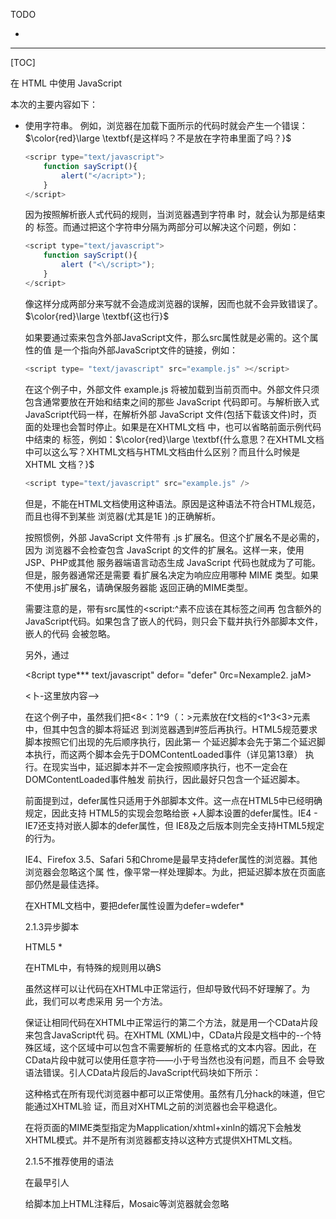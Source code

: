TODO

* 

------

[TOC]



在 HTML 中使用 JavaScript



本次的主要内容如下：

- 使用<script>元素 
- 嵌人脚本与外部脚本 $\color{red}\large \textbf{嗯，这个我大概知道，这次系统看下。}$
- 文档模式对JavaScript的影响 $\color{red}\large \textbf{什么意思？}$
- 考虎禁用JavaScript的场景 $\color{red}\large \textbf{什么情况下会禁用？为什么要禁用？禁用之后怎么办？}$

实际上，要一提到把 JavaScript 放到网页中，就不得不涉及 Web 的核心语言 HTML。在当初开发 JavaScript 的吋候，Netscape要解决的一个重要问题就是如何做到让 JavaScript 既能与HTML页面共存，又不影晌那些页面在其他浏览器中的呈现效果。



经过尝试、纠错和争论，最终的决定就是 为Web增加统一的脚本支持。而Web诞生早期的很多做法也都保留了下来，并被正式纳人HTML规 范当中。$\color{red}\large \textbf{嗯，看来也不是生来就有的，也是不断探索思考，纠正，尝试，讨论得来的。}$

# 1 <script> 元素

向HTML页面中插人JavaScript的主要方法，就是使用 <script> 元素。这个元素由Netscape创造并在 Netscape Navigator 2 中首先实现。后来，这个元素被加入到正式的HTML规范中。HTML 4.01为 <script>定义了下列6个属性。

- async：可选。表示应该立即下载脚本，但不应妨碍页面中的其他操作，比如下载其他资源或 等待加载其他脚本。只对外部脚本文件有效。$\color{red}\large \textbf{这个我们一般怎么用？}$

- charset：可选。表示通过src属性指定的代码的字符集。由于大多数浏览器会忽略它的值， 因此这个属性很少有人用。

- defer：可选。表示脚本可以延迟到文档完全被解析和显示之后再执行。只对外部脚本文件有效。IE7及更早版本对嵌人脚本也支持这个属性。$\color{red}\large \textbf{这个我们一般用吗？是默认的吗？}$

- language：已废弃。原来用于表示编写代码使用的脚本语言(如JavaScript，JavaScriptl .2 或 VBScript)。大多数浏览器会忽略这个属性，因此也没有必要再用了。

- src：可选。表示包含要执行代码的外部文件。

- type：可选。可以看成是language的替代属性；表示编写代码使用的脚本语言的内容类型(也称为MIME类型)。虽然text/javascript和text/ecmascript都已经不被推荐使用，但人们一直以来使用的都还是text/javascript。实际上，服务器在传送 JavaScript 文件时使用的 MIME类型通常是 application/x-javascript，但在 typo 中设置这个值却可能导致脚本被忽略。另外，在非IE浏览器中还可以使用以下值：application/javascript和application/ecmascript。考虑到约定俗成和最大限度的浏览器兼容性，目前 type 属性的值依旧还是 text/javascript。不过，这个属性并不是必需的，如果没有指定这个属性，则其默认值仍为text/javascript。


使用 <script> 元素的方式有两种：直接在页面中嵌人JavaScript代码和包含外部JavaScript 文件。

在使用素嵌人JavaScript代码吋，只须为 <script> 指定 type 属性。然后，像下面这 样把JavaScript代码rt接放在元素内部即可：

```js
<script type="text/javascript"> 
    function sayHi(){
    	alert ("-Hi!");
    }
</script>
```

包含在 <script> 元素内部的JavaScript代码将被从上至下依次解释。就拿前面这个例子来说，解释 器会解释到一个函数的定义，然后将该定义保存在自己的环境当中。在解释器对<script>元索内部的所有代码求值完毕以前，页面中的其余内容都不会被浏览器加载或显示。$\color{red}\large \textbf{这句话什么意思？js函数不是在被调用到的时候解释执行的吗？确认下。}$

在使用<script>嵌人JavaScript代码时，记住不要在代码中的任何地方出现 </script>字符串。 例如，浏览器在加载下面所示的代码时就会产生一个错误：$\color{red}\large \textbf{是这样吗？不是放在字符串里面了吗？}$

```js
<scripr type="text/javascript"> 
    function sayScript(){
    	alert("</acript>");
    }
</script>
```

因为按照解析嵌人式代码的规则，当浏览器遇到字符串 </script> 时，就会认为那是结束的 </script>标签。而通过把这个字符申分隔为两部分可以解决这个问题，例如：

```js
<script type="text/javascript">
    function sayScript(){
        alert ("<\/script>");
    }
</script>
```

像这样分成两部分来写就不会造成浏览器的误解，因而也就不会异致错误了。$\color{red}\large \textbf{这也行}$

如果要通过索来包含外部JavaScript文件，那么src属性就是必需的。这个属性的值 是一个指向外部JavaScript文件的链接，例如：

```js
<script type= "text/javascript" src="example.js" ></script>
```

在这个例子中，外部文件 example.js 将被加载到当前页而中。外部文件只须包含通常要放在开始和结束之间的那些 JavaScript 代码即可。与解析嵌入式 JavaScript代码一样，在解析外部 JavaScript 文件(包括下载该文件)时，页面的处理也会暂时停止。如果是在XHTML文档 中，也可以省略前面示例代码中结束的 </script> 标签，例如：$\color{red}\large \textbf{什么意思？在XHTML文档中可以这么写？XHTML文档与HTML文档由什么区别？而且什么时候是 XHTML 文档？}$

```js
<script type="text/javascript" src="example.js" />
```

但是，不能在HTML文档使用这种语法。原因是这种语法不符合HTML规范，而且也得不到某些 浏览器(尤其是1E )的正确解析。

按照惯例，外部 JavaScript 文件带有 .js 扩展名。但这个扩展名不是必需的，因为 浏览器不会检查包含 JavaScript 的文件的扩展名。这样一来，使用JSP、PHP或其他 服务器端语言动态生成 JavaScript 代码也就成为了可能。但是，服务器通常还是需要 看扩展名决定为响应应用哪种 MIME 类型。如果不使用.js扩展名，请确保服务器能 返回正确的MIME类型。

需要注意的是，带有src属性的<script:^素不应该在其标签之间再 包含额外的JavaScript代码。如果包含了嵌人的代码，则只会下载并执行外部脚本文件，嵌人的代码 会被忽略。

另外，通过<script>元索的src属性还可以包含来自外部域的JavaScript文件。这一点既使 <script:^索倍显强大，又让它备受争议。在这一点上，<3<：1^91;>与<;^9>元素非常相似，即它的src 属性可以是指向当前HTML页面所在域之外的某个域中的URL,例如：

<script type="text/javascript" src=*http：//[www.soraewhere.com/afile.jsB>>

这样，位于外部域中的代码也会被加载和解析，就像这些代码位于加载它们的页面中一样。利用这 一点就可以在必要时通过不同的域来提供JavaScript文件。不过，在访问自己不能控制的服务器上的 JavaScript文件时则要多加小心。如果不幸遇到了怀有恶意的程序员，那他们随时都可能替换该文件中 的代码。因此，如果想包含來自不同域的代码，则要么你是那个域的所有者，要么那个域的所有者值得 信赖。

无论如何包含代码，只要不存在defer和async属性，浏览器都会按照<script>元素在页面中 出现的先后顺序对它们依次进行解析。换句话说，在第一t<script>元素包含的代码解析完成后，第 二个<SCript>包含的代码冰会被解析，然后才是第三个、第四个……

2.1.1标签的位置

按照惯例，所有<script〉元素都应该放在页面的也的如元素中.例如：

<!D0CTYPE hcml>

<head>

<title>Example HTML Page</title>

〈script type= ■ text / j avascript" src="examplel. js"x/script> ocript type=" text/javascript" src=,example2 . js"x/script>

</head>

<body>

<!―这里放内容-->

</body>

</html>







这种做法的目的就是把所有外部文件（包括CSS文件和JavaScript文件）的引用都放在相同的地方。 可是，在文档的冰的么元素中包含所有JavaScript文件，意味着必须等到全部JavaScript代码都被下载、 解析和执行完成以后，才能开始呈现页面的内容（浏览器在遇标签时才开始呈现内容）。对于 那些需要很多JavaScript代码的页面来说，这无疑会导致浏览器在呈现页面吋出现明显的延迟，而延迟 期间的浏览器窗口中将是-片空白。为了避免这个问题，现代Web应用程序--般都把全部JavaScript引 用放在<body>元索中页面的内容后面，如下例所示：    «

<!DOCTYPE html>

<html>

<head>

<title>Exarnple HTML Page</title>

 

</head>

<body>

<1—这里放内容>

src*Nexaxi9lQl. j8wx/script> arc«nexample2.jBM><Z0cript>

 

<script type*"text/javascript" <script type面"text/javascript*

</body>

这样，在解析包含的JavaScript代码之前，页面的内容将完全呈现在浏览器中。而用户也会因为浏 览器窗口显示空白页面的时间缩短而感到打开页面的速度加快了。

2.1.2延迟脚本

HTML4.01 S<Script>标签定义了 defer属性。这个属性的途是表明脚本在执行时不会影响页 面的构造。也就是说，脚本会被延迟到整个页面都解析完毕后再运行。因此，元素中设置 defer属性，相当于告诉浏览器立即下载，但延迟执行。

<!DOCTYPE html>

<html>

<head>

<title>Exainple HTML Page</title>

<acript typo-"text/javascript" defer«"defer" srcs^examplel.ja"></script>

<8cript type*** text/javascript" defor= "defer" 0rc=Nexample2. jaM></script>

</head>

<body>

<卜-这里放内容—>

</body>

</html>

在这个例子中，虽然我们把<8<：1^9（：>元素放在f文档的<1^3<3>元素中，但其中包含的脚本将延迟 到浏览器遇到</html>#签后再执行。HTML5规范要求脚本按照它们出现的先后顺序执行，因此第一 个延迟脚本会先于第二个延迟脚本执行，而这两个脚本会先于DOMContentLoaded事件（详见第13章） 执行。在现实当中，延迟脚本并不一定会按照顺序执行，也不一定会在DOMContentLoaded事件触发 前执行，因此最好只包含一个延迟脚本。

前面提到过，defer属性只适用于外部脚本文件。这一点在HTML5中已经明确规定，因此支持 HTML5的实现会忽略给嵌 +人脚本设置的defer属性。IE4 - IE7还支持对嵌人脚本的defer属性，但 IE8及之后版本则完全支持HTML5规定的行为。

IE4、Firefox 3.5、Safari 5和Chrome是最早支持defer属性的浏览器。其他浏览器会忽略这个属 性，像平常一样处理脚本。为此，把延迟脚本放在页面底部仍然是最佳选择。

在XHTML文档中，要把defer属性设置为defer=wdefer*

2.1.3异步脚本

HTML5 *<script>元素定义了 a sync属性。这个属性与defer属性类似，都用于改变处理脚本

的行为。同样与defer类似，async只适用于外部脚本文件，并吿诉浏览器立即下载文件。但与defer 不同的是，标记为async的脚本并不保证按照指定它们的先后顺序执行。例如：

<!DOCTYPE html>

<html>

<head>

<title>Exarr.pie HTML Page</title>

<script type=”text/javascript” async src«"examplel.Jbm></script> <script type="text/javascriptw async src3wexample2.jsw></8cript>

</head>

<body>

<I--这里放内容-->

</body>

在以上代码中，第二个脚本文件可能会在第一个脚本文件之前执行。因此，确保两者之间互不依赖 非常重要。指定async屈性的H的是不让页面等待网个脚本下载和执行，从而异步加载页面其他内容。 为此，建议异步脚本不要在加载期间修改DOM。

异步脚本一定会在页面的load事件前执行，但可能会在DOMContentLoaded事件触发之前或之 后执行。支持异步脚本的浏览器有Firefox 3.6、Safari 5和Chrome„

![img](E:/11.ProgramFiles/Typora/JavaScriptd8a70b8fbea1082c34809-9.jpg)

 

在XHTML文档中，要把async属性设置为async=" async" 0

 

![img](E:/11.ProgramFiles/Typora/JavaScriptd8a70b8fbea1082c34809-10.jpg)

 

2.1.4在XHTML中的用法®

可扩展超文本标记语言，即 XHTML ( Extensible HyperText Markup Language ),是将 HTML 作为 XML的应用而重新定义的一个标准。编写XHTML代码的规则要比编写HTML严格得多，而且直接影 响能否在嵌人JavaScript代码时使用escript/>标签。以下面的代码块为例，虽然它们在HTML屮是有 效的，但在XHTML屮则是无效的。

<script type="text/javascript *> function compare(a, b) {

 

if (a < b) {

alert("A is less than B")；

} else if {a > b) {

alert("A is greater than B")； } else {

alert("A is equal to B")；

</script>

在HTML中，有特殊的规则用以确S<SCript>元索中的哪些内容可以被解析，但这些特殊的规则 在XHTML中不适用。这里比较语句a < b中的小于号( <)在XHTML中将被当作开始一个新标签来 解析。但是作为标签来讲，小于号后面不能跟空格，因此就会导致语法错误。

①HTML5正快速地被前端开发人员采用，建议读奍在学习和开发中遵循HTML5标准，本节内容可以跳过,

避免在XHTML中出现类似语法错误的方法苻两个。一是用相应的HTML实体(&lt;)转换代码 中所有的小于号(<),替换后的代码类似如下所示：

<script type="text/javascript*> function compare(a, b) {

if (a &lt; b) {

alert("A is less chan B");

} else if {a > b) {

alert("A is greater than B"

} else {

alert("A is equal to B");

</script>

虽然这样可以让代码在XHTML中正常运行，但却导致代码不好理解了。为此，我们可以考虑采用 另一个方法。

保证让相同代码在XHTML中正常运行的第二个方法，就是用一个CData片段来包含JavaScript代 码。在XHTML (XML)中，CData片段是文档中的--个特殊区域，这个区域中可以包含不需要解析的 任意格式的文本内容。因此，在CData片段中就可以使用任意字符——小于号当然也没有问题，而且不 会导致语法错误。引人CData片段后的JavaScript代码块如下所示：

<script type="text/javascript"><![CDATA[ function compare(a, b) {

if (a < b) {

alert("A is less than B");

} else if {a > b) {

alert("A is greater than B")；

} else {

alert(°A is equal to B")；

}

]I></acript>

在兼容XHTML的浏览器中，这个方法可以解决问题。但实际上，还有不少浏览器不兼容XHTML, W而不支持CData片段。怎么办呢？再使用JavaScript注释将CData标记注释掉就可以了：

<script type=■text/javascript">

//<![CDATA【

function compare(a, b) { if (a < b) {

alert("A is less than B"}；

} else if (a > b) {

alert("A is greater than B*)；

J else {

alert("A is equal to B");

}

}

//1]>

</script>

这种格式在所有现代浏览器中都可以正常使用。虽然有几分hack的味道，但它能通过XHTML验 证，而且对XHTML之前的浏览器也会平稳退化。

在将页面的MIME类型指定为Mapplication/xhtml+xinln的婿况下会触发 XHTML模式。并不是所有浏览器都支持以这种方式提供XHTML文档。

2.1.5不推荐使用的语法

在最早引人<scriPt>元素的时候，该元素与传统HTML的解析规则是有冲突的。由于要对这个元 索应用特殊的解析规则，因此在那些不支持JavaScript的浏览器（最典型的是Mosaic ）中就会导致问题。 具体来说，不支持JavaScript的浏览器会把<script>元素的内容直接输出到页面中，因而会破坏页面的 布局和外观=

Netscape与Mosaic协商并提出了一个解决方案，让不支持<3£^?^元素的浏览器能够隐藏嵌人的 JavaScript代码。这个方案就是把JavaScript代码包含在:一个HTML注释中，像下面这样：

<Bcript><1--

function. sayHi （） { alert CHiJ"）；

}

//--></script>

给脚本加上HTML注释后，Mosaic等浏览器就会忽略<script>#签中的内容；而那些支持 JavaScript的浏览器在遇到这种情况时，则必须进一步确认其中是否包含需要解析的JavaScript代码。

虽然这种注释JavaScript代码的格式得到了所有浏览器的认可，也能被正确解释，但由于所有浏览 器都已经支持JavaScript,因此也就没有必要再使用这种格式Y。在XHTML模式下，因为脚本包含在 XML注释中，所以脚本会被忽略。

2.2嵌入代码与外部文件

在HTML中嵌人JavaScript代码虽然没有问题，但一般认为最好的做法还是尽可能使用外部文件来 包含JavaScript代码：，不过，并不存在必须使用外部文件的硬性规定，佴支持使用外部文件的人多会强 调如下优点。

□可维护性：遍及不同HTML页而的JavaScript会造成维护问题。但把所有JavaScript文件都放在 一个文件夹中，维护起来就轻松多了。而旦开发人员因此也能够在不触及HTML标记的情况下， 集中精力编辑JavaScript代两。

□可缓存：浏览器能够根据具体的设置缓存链接的所有外部JavaScript文件。也就是说，如果有两个 页面都使用同一个文件，那么这个文件只需下载一次。W此，最终结果就是能够加快页面加载的 速度。

□适应未来：通过外部文件来包含JavaScript无须使用前面提到XHTML或注释hack。HTML和 XHTML包含外部文件的语法是相同的。

2.3文档模式

IE5.5引入了文拌模式的概念，而这个概念是通过使用文档类型（doctype）切换实现的。最初的两

种文打模式是：混杂模式(quirks mode) ®和标准模式(standards mode )。混杂模式会让IE的行为与(包

含非标准特性的)IE5相同，而标准模式则让IE的行为更接近标准行为。虽然这两种模式主要影响CSS 内容的呈现，但在某些悄况下也会影响到JavaScript的解释执行。本书将在必要时再讨论这些因文档模 式而影响JavaScript执行的情况。

在IE引人文档模式的概念后，其他浏览器也纷纷效仿。在此之后，1E 乂提出一种所谓的准标准模 式(almost standards mode )。这种模式下的浏览器特性有很多都是符合标准的，但也不尽然。不标准的 地方主要体现在处理阁片间隙的时候(在表格中使用图片时问题最明显)。

如果在文档开始处没有发现文档类型声明，则所有浏览器都会默认开启混杂模式。但采用混杂模式 不是什么值得推荐的做法，因为不同浏览器在这种模式下的行为差异非常大，如果不使用某拽hack技 术，跨浏览器的行为根本就没有一致性可言。

对于标准模式，可以通过使用下面任何一种文档类瑠来开启：

<!-- HTML 4.01 严格型-->

<!DOCTYPE HTML PUBLIC --//W3C//DTD HTML 4.01//EN" •<http://www.w3.org/TR/html4/strict.dtd>">

<!-- XHTML 1.0 严格型-->

<!DOCTYPE html PUBLIC

•-//W3C//DTD XHTML 1.0 Strict//ENB

"<http://www.w3.org/TR/xhtmll/DTD/xhtroll-strict.dtd>">

<!-- HTML 5 -->

<!DOCTYPE html>

而对于准标准模式，则可以通过使用过渡型（transitional）或框架集型（frameset）文裆类型来触发， 如下所示：

― HTML 4.01 过渡型-->

<!DOCTYPE HTML PUBLIC

"-//W3C//DTD HTML 4.01 Transitional"EN"

"http：//[www.w3.org/TR/htral4/loose.dtd](http://www.w3.org/TR/htral4/loose.dtd)">

— HTML 4.01 框架集型-:>

<!DOCTYPE HTML PUBLIC    •

--//W3C//DTD HTML 4.01 Frameset//EN"

•<http://www.w3.org/TR/html4/frameset.dtd>">

<!-- XHTML 1.0 过渡型一->

<IDOCTYPE html PUBLIC

"-//W3C//DTD XHTML 1.0 Transitional//EN-

•http: "[www.w3.org/TR/xhtmll/DTD/xhtmll-transitional.dtd](http://www.w3.org/TR/xhtmll/DTD/xhtmll-transitional.dtd)">

<!— XHTML 1.0 框架集型-->

<!DOCTYPE html PUBLIC

■-//W3C//DTD XHTML 1.0 Frameset//EN"

"<http://www.w3.org/TR/xhtrnll/DTD/xhtmll-frameset.dtd>">

准标准模式与标准模式非常接近，它们的差异几乎可以忽略不计。因此，当有人提到“标准模式” 时，有可能是指这两种模式中的任何一种。而且，检测文档模式（本书后面将会讨论）时也不会发现什 么不同。本书后面提到标准模式时，指的是除混杂模式之外的其他模式。

①这里quirks mode的译法源自Firefox 3.5.5中文版,

2.4 ＜noscript＞ 元素

早期浏览器都面临一个特殊的问题，即当浏览器不支持JavaScript时如何让页面平稳地退化。对这 个问题的最终解决方案就是创造一t＜noSCript＞元素，用以在不支持JavaScript的浏览器中显示替代 的内容。这个元素可以包含能够出现在文档＜130(^:＞中的任何HTML元素一＜Script＞元素除外。包含

元素中的内容只有在下列情况下才会显示出来：

□浏览器不支持脚本；

□浏览器支持脚本，但脚本被禁用。

符合上述任何一个条件，浏览器都会显*＜nOSCript＞中的内容。而在除此之外的其他情况下，浏 览器不会呈现＜noscript＞中的内容。

清看下面这个简单的例子：

<html>

<head>

<title>Example HTML Page</title>

<script type=" text/javascript" defer=" defer™ src=*examplel. js"x/script>

<script type=" text/javascript" def er=" defer" src="example2. js"x/script>

</head>

<body>

<noscript>

<p>本頁面需要利見界支特（启用）JavaScript.

</noacript>

</body>

</html>

这个页面会在脚本无效的情况下向用户显示一条消息。而在启用了脚本的浏览器中，用户永远也不 会看到它——尽管它是页面的一部分。

2.5小结

把JavaScript插人到HTML页面中要使用＜script＞元素。使用毕个元素可以把JavaScript嵌人到 HTML页面中，让脚本与杨记混合在一起；也可以包含外部的JavaScript"文件。而我们需要注意的地方有: □在包含外部JavaScript文件时，必须将src属性设置为指向相应文件的URL。而这个文件既可

以是与包含它的贞面位于同一个服务器上的文件，也可以是其他任何域中的文件。

□所有素都会按照它们在页面中出现的先后顺序依次被解析。在不使用defer和 async属性的情况下，只有在解析完前面＜Script＞元素中的代码之后，会开始解析后面 ＜3＜：1^1；＞元素中的代码。

□由于浏览器会先解析完不使用defer属性的＜3＜^40元索中的代码，然后再解析后面的内容， 所以一般应该素放在页面域后，即主要内容后面.＜/body＞标签前面。

□使用defer属性可以让脚本在文档完全呈现之后再执行。延迟脚本总是按照指定它们的顺序执行。 □使用async属性可以表示当前脚本不必等待其他脚本，也不必阻塞文档呈现。不能保证异步脚

本按照它们在页面中出现的顺序执行。

另外，使用＜^03£^1口1＞元素可以指定在不支持脚本的浏览器中显示的替代内容。但在启用了脚本 的情况下，浏览器不会显$＜nOSCriPt＞元素中的任何内容。